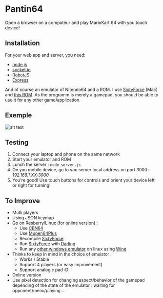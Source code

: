 # Pantin64
Open a browser on a computeur and play MarioKart 64 with you touch device!

## Installation
For your web app and server, you need:
* [node.js](https://nodejs.org/en/)
* [socket.io](http://socket.io/)
* [RobotJS](https://github.com/octalmage/robotjs)
* [Express](https://www.npmjs.com/package/express)

And of course an emulator of Nitendo64 and a ROM. I use [SixtyForce](http://sixtyforce.com/) (Mac) and [this ROM](http://emu-fr.net/v1/module.php?page=programme_detail&type_programme=roms&i=1611).
As the programm is merely a gamepad, you should be able to use it for any other game/application.

## Exemple
![alt text](./images/Pantin64_S_0.5.gif)

## Testing
1. Connect your laptop and phone on the same network
2. Start your emulator and ROM
3. Lunch the server : `node server.js`
5. On you mobile device, go to you server local address on port 3000 : *192.168.1.XX:3000*
6. You're good! Use touch buttons for controls and orient your device left or right for turning!

## To Improve
* Mutli players
* Using JSON keymap
* Go on Resberry/Linux (for online version) :
  * Use [CEN64](https://github.com/tj90241/cen64)
  * Use [Mupen64Plus](http://www.mupen64plus.org/)
  * Recompile [SixtyForce](http://sixtyforce.com/)
  * Run [SixtyForce](http://sixtyforce.com/) with [Darling](www.darlinghq.org)
  * Run any [other windows emulator](https://en.wikipedia.org/wiki/List_of_video_game_emulators#Nintendo_64) on linux using [Wine](https://www.winehq.org/)
* Thinks to keep in mind in the choice of emulator :
  * Works / Stable
  * Support 4 players (or easy improvement)
  * Support analogic pad :D
* Online version
* Use pixel detection for changing aspect/behavior of the gamepad depending of the state of the emulator : waiting for opponent/menu/playing...
